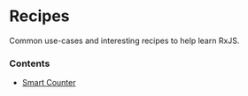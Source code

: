 # Recipes

Common use-cases and interesting recipes to help learn RxJS.


### Contents
* [Smart Counter](smart-counter.md)
    
